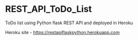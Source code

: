 # REST_API_ToDo_List
ToDo list using Python flask REST API and deployed in Heroku

Heroku site - https://restapiflaskpython.herokuapp.com
